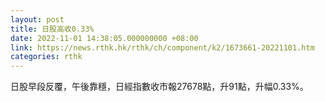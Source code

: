 ```yaml
---
layout: post
title: 日股高收0.33%
date: 2022-11-01 14:38:05.000000000 +08:00
link: https://news.rthk.hk/rthk/ch/component/k2/1673661-20221101.htm
categories: rthk
---
```


日股早段反覆，午後靠穩，日經指數收市報27678點，升91點，升幅0.33%。
